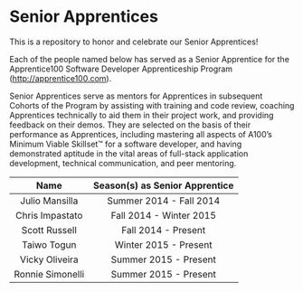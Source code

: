 # Senior Apprentices
This is a repository to honor and celebrate our Senior Apprentices!

Each of the people named below has served as a Senior Apprentice for the Apprentice100 Software Developer Apprenticeship Program (http://apprentice100.com). 

Senior Apprentices serve as mentors for Apprentices in subsequent Cohorts of the Program by assisting with training and code review, coaching Apprentices technically to aid them in their project work, and providing feedback on their demos. They are selected on the basis of their performance as Apprentices, including mastering all aspects of A100’s Minimum Viable Skillset™ for a software developer, and having demonstrated aptitude in the vital areas of full-stack application development, technical communication, and peer mentoring.


Name  | Season(s) as Senior Apprentice
:-------------: | :-------------:
Julio Mansilla | Summer 2014 - Fall 2014
Chris Impastato | Fall 2014 - Winter 2015
Scott Russell | Fall 2014 - Present
Taiwo Togun    | Winter 2015 - Present
Vicky Oliveira | Summer 2015 - Present
Ronnie Simonelli | Summer 2015 - Present



